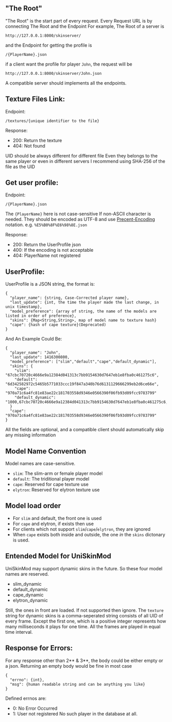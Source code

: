 ## "The Root"
"The Root" is the start part of every request.
Every Request URL is by connecting The Root and the Endpoint
For example, The Root of a server is

    http://127.0.0.1:8000/skinserver/

and the Endpoint for getting the profile is

    /{PlayerName}.json

if a client want the profile for player `John`, the request will be

    http://127.0.0.1:8000/skinserver/John.json

A compatible server should implements all the endpoints.

## Texture Files Link:
Endpoint:

    /textures/{unique identifier to the file}

Response:

- 200: Return the texture
- 404: Not found

UID should be always different for different file
Even they belongs to the same player or even in different servers
I recommend using SHA-256 of the file as the UID

## Get user profile:
Endpoint:

    /{PlayerName}.json

The `{PlayerName}` here is not case-sensitive
If non-ASCII character is needed. They should be encoded as UTF-8 and use [Precent-Encoding](https://en.wikipedia.org/wiki/Percent-encoding) notation.
e.g. `%E5%B0%8F%E6%98%8E.json`

Response:

- 200: Return the UserProfile json
- 400: If the encoding is not acceptable
- 404: PlayerName not registered

## UserProfile:
UserProfile is a JSON string, the format is:

    {
      "player_name": {string, Case-Corrected player name},
      "last_update": {int, the time the player made the last change, in unix timestamp},
      "model_preference": {array of string, the name of the models are listed in order of preference},
      "skins": {Map<String,String>, map of model name to texture hash}
      "cape": {hash of cape texture}(Deprecated)
    }

And An Example Could Be:

    {
      "player_name": "John",
      "last_update": 1416300800,
      "model_preference": ["slim","default","cape","default_dynamic"],
      "skins": {
        "slim": "67cbc70720c4666e9a12384d041313c7bb9154630d7647eb1e8fba0c461275c6",
        "default": "6d342582972c5465b5771033ccc19f847a340b76d6131129666299eb2d6ce66e",
        "cape": "970a71c6a4fc81e83ae22c181703558d9346e0566390f06fb93d09fcc9783799"
        "default_dynamic": "1000,67cbc70720c4666e9a12384d041313c7bb9154630d7647eb1e8fba0c461275c6,6d342582972c5465b5771033ccc19f847a340b76d6131129666299eb2d6ce66e"
      }
      "cape": "970a71c6a4fc81e83ae22c181703558d9346e0566390f06fb93d09fcc9783799"
    }

All the fields are optional, and a compatible client should automatically skip
any missing information

## Model Name Convention

Model names are case-sensitive.

- `slim`: The slim-arm or female player model
- `default`: The triditional player model
- `cape`: Reserved for cape texture use
- `elytron`: Reserved for elytron texture use

## Model load order

- For `slim` and default, the front one is used
- For `cape` and elytron, if exists then use
- For clients which not support `slim`/`cape`/`elytron`, they are ignored
- When `cape` exists both inside and outside, the one *in* the `skins` dictonary is used.

## Entended Model for UniSkinMod

UniSkinMod may support dynamic skins in the future.
So these four model names are reserved.

- slim_dynamic
- default_dynamic
- cape_dynamic
- elytron_dynamic

Still, the ones in front are loaded. If not supported then ignore.
The `texture` string for dynamic skins is a comma-seperated string consists of all UID of every frame.
Except the first one, which is a positive integer represents how many milliseconds it plays for one time.
All the frames are played in equal time interval.

## Response for Errors:
For any response other than 2** & 3**,
the body could be either empty or a json.
Returning an empty body would be fine in most case

    {
      "errno": {int},
      "msg": {human readable string and can be anything you like}
    }

Defined errnos are:
- 0: No Error Occurred
- 1: User not registered
     No such player in the database at all.
